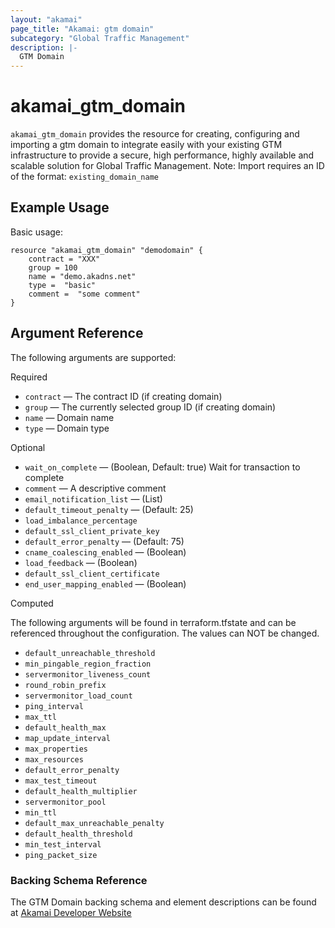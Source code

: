 ```yaml
---
layout: "akamai"
page_title: "Akamai: gtm domain"
subcategory: "Global Traffic Management"
description: |-
  GTM Domain
---
```


# akamai_gtm_domain

`akamai_gtm_domain` provides the resource for creating, configuring and importing a gtm domain to integrate easily with your existing GTM infrastructure to provide a secure, high performance, highly available and scalable solution for Global Traffic Management. Note: Import requires an ID of the format: `existing_domain_name`

## Example Usage

Basic usage:

```hcl
resource "akamai_gtm_domain" "demodomain" {
    contract = "XXX"
    group = 100
    name = "demo.akadns.net"
    type =  "basic"
    comment =  "some comment"
}
```

## Argument Reference

The following arguments are supported:

Required

* `contract` — The contract ID (if creating domain) 
* `group` — The currently selected group ID (if creating domain)   
* `name` — Domain name  
* `type` — Domain type  

Optional 

* `wait_on_complete` — (Boolean, Default: true) Wait for transaction to complete
* `comment` — A descriptive comment
* `email_notification_list` — (List)
* `default_timeout_penalty` — (Default: 25)
* `load_imbalance_percentage`
* `default_ssl_client_private_key`
* `default_error_penalty` — (Default: 75)
* `cname_coalescing_enabled` — (Boolean)
* `load_feedback` — (Boolean)
* `default_ssl_client_certificate`
* `end_user_mapping_enabled` — (Boolean)

Computed

The following arguments will be found in terraform.tfstate and can be referenced throughout the configuration. The values can NOT be changed.

* `default_unreachable_threshold` 
* `min_pingable_region_fraction`
* `servermonitor_liveness_count`
* `round_robin_prefix`
* `servermonitor_load_count`
* `ping_interval`
* `max_ttl`
* `default_health_max`
* `map_update_interval`
* `max_properties`
* `max_resources`
* `default_error_penalty`
* `max_test_timeout`
* `default_health_multiplier`
* `servermonitor_pool`
* `min_ttl`
* `default_max_unreachable_penalty`
* `default_health_threshold`
* `min_test_interval`
* `ping_packet_size`

### Backing Schema Reference

The GTM Domain backing schema and element descriptions can be found at [Akamai Developer Website](https://developer.akamai.com/api/web_performance/global_traffic_management/v1.html#domain)

